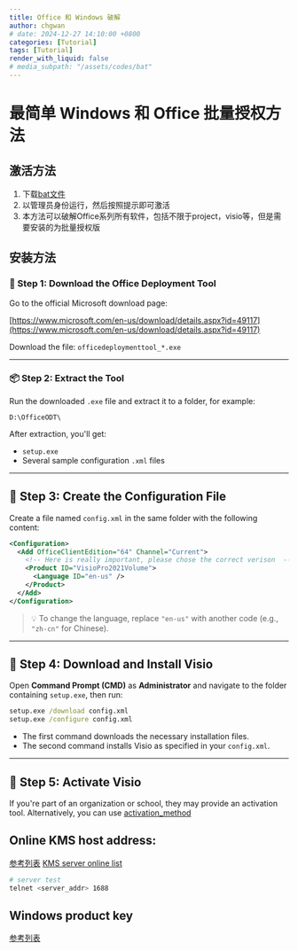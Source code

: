 ```yaml
---
title: Office 和 Windows 破解
author: chgwan
# date: 2024-12-27 14:10:00 +0800
categories: [Tutorial]
tags: [Tutorial]
render_with_liquid: false
# media_subpath: "/assets/codes/bat"
---
```


# 最简单 Windows 和 Office 批量授权方法

## 激活方法 <span id="jump"> </span>

1. 下载[bat文件](/assets/codes/bat/activate.bat)
2. 以管理员身份运行，然后按照提示即可激活
3. 本方法可以破解Office系列所有软件，包括不限于project，visio等，但是需要安装的为批量授权版
   
## 安装方法

### 🧰 Step 1: Download the Office Deployment Tool

Go to the official Microsoft download page:

[https://www.microsoft.com/en-us/download/details.aspx?id=49117](https://www.microsoft.com/en-us/download/details.aspx?id=49117)

Download the file: `officedeploymenttool_*.exe`

---

### 📦 Step 2: Extract the Tool

Run the downloaded `.exe` file and extract it to a folder, for example:

```
D:\OfficeODT\
```

After extraction, you'll get:

* `setup.exe`
* Several sample configuration `.xml` files

---

## 📝 Step 3: Create the Configuration File

Create a file named `config.xml` in the same folder with the following content:

```xml
<Configuration>
  <Add OfficeClientEdition="64" Channel="Current">
    <!-- Here is really important, please chose the correct verison  -->
    <Product ID="VisioPro2021Volume"> 
      <Language ID="en-us" />
    </Product>
  </Add>
</Configuration>
```

> 💡 To change the language, replace `"en-us"` with another code (e.g., `"zh-cn"` for Chinese).

---

## 💾 Step 4: Download and Install Visio

Open **Command Prompt (CMD)** as **Administrator** and navigate to the folder containing `setup.exe`, then run:

```cmd
setup.exe /download config.xml
setup.exe /configure config.xml
```

* The first command downloads the necessary installation files.
* The second command installs Visio as specified in your `config.xml`.

---

## 🔑 Step 5: Activate Visio

If you're part of an organization or school, they may provide an activation tool. Alternatively, you can use [activation_method](#jump)


## Online KMS host address:

[参考列表](https://github.com/ShadowsLunarfox/kms-server-list/blob/main/README.md)
[KMS server online list](https://www.kms.pub/rank.html)

```bash
# server test
telnet <server_addr> 1688
```

## Windows product key

[参考列表](https://gist.github.com/rvrsh3ll/0810c6ed60e44cf7932e4fbae25880df#kms-client-product-keys-1)